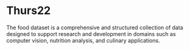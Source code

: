 # Thurs22
The food dataset is a comprehensive and structured collection of data designed to support research and development in domains such as computer vision, nutrition analysis, and culinary applications. 
